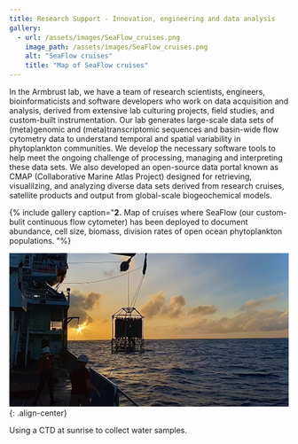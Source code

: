 ```yaml
---
title: Research Support - Innovation, engineering and data analysis
gallery:
  - url: /assets/images/SeaFlow_cruises.png
    image_path: /assets/images/SeaFlow_cruises.png
    alt: "SeaFlow cruises"
    title: "Map of SeaFlow cruises"
---
```

In the Armbrust lab, we have a team of research scientists, engineers, bioinformaticists and software developers who work on data acquisition and analysis, derived from extensive lab culturing projects, field studies, and custom-built instrumentation. Our lab generates large-scale data sets of (meta)genomic and (meta)transcriptomic sequences and basin-wide flow cytometry data to understand temporal and spatial variability in phytoplankton communities.  We develop the necessary software tools to help meet the ongoing challenge of processing, managing and interpreting these data sets.  We also developed an open-source data portal known as CMAP (Collaborative Marine Atlas Project) designed for retrieving, visualilzing, and analyzing diverse data sets derived from research cruises, satellite products and output from global-scale biogeochemical models.

{% include gallery caption="**2.** Map of cruises where SeaFlow (our custom-bulit continuous flow cytometer) has been deployed to document abundance, cell size, biomass, division rates of open ocean phytoplankton populations. "%}

![Interactions](/assets/images/CTD_at_sunrise.JPG){: .align-center}
<figcaption>Using a CTD at sunrise to collect water samples.</figcaption>
